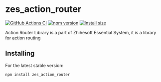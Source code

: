# zes_action_router

[![GitHub Actions CI](https://github.com/zhihesoft/zes_action_router/workflows/CI/badge.svg)](https://github.com/zhihesoft/zes_action_router/actions?query=workflow%3ACI)
[![npm version](https://badge.fury.io/js/zes_action_router.svg)](https://www.npmjs.com/package/zes_action_router)
[![Install size](https://packagephobia.com/badge?p=zes_action_router)](https://packagephobia.com/result?p=zes_action_router)

Action Router Library is a part of Zhihesoft Essential System, it is a library for action routing

## Installing
For the latest stable version:

```bash
npm install zes_action_router
```



